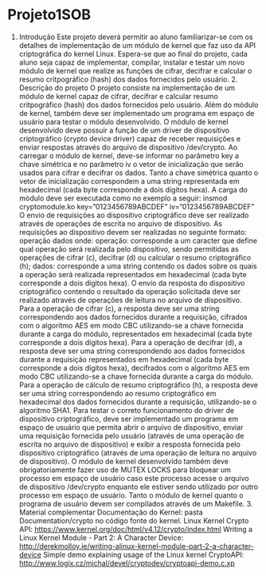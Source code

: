 # Projeto1SOB
1. Introdução Este projeto deverá permitir ao aluno familiarizar-se com os detalhes de implementação de um módulo de kernel que faz uso da API criptográfica do kernel Linux. Espera-se que ao final do projeto, cada aluno seja capaz de implementar, compilar, instalar e testar um novo módulo de kernel que realize as funções de cifrar, decifrar e calcular o resumo critpográfico (hash) dos dados fornecidos pelo usuário. 2. Descrição do projeto O projeto consiste na implementação de um módulo de kernel capaz de cifrar, decifrar e calcular resumo critpográfico (hash) dos dados fornecidos pelo usuário. Além do módulo de kernel, também deve ser implementado um programa em espaço de usuário para testar o módulo desenvolvido. O módulo de kernel desenvolvido deve possuir a função de um driver de dispositivo criptográfico (crypto device driver) capaz de receber requisições e enviar respostas através do arquivo de dispositivo /dev/crypto. Ao carregar o módulo de kernel, deve-se informar no parâmetro key a chave simétrica e no parâmetro iv o vetor de inicialização que serão usados para cifrar e decifrar os dados. Tanto a chave simétrica quanto o vetor de inicialização correspondem a uma string representada em hexadecimal (cada byte corresponde a dois dígitos hexa). A carga do módulo deve ser executada como no exemplo a seguir: insmod cryptomodule.ko key=”0123456789ABCDEF” iv=”0123456789ABCDEF” O envio de requisições ao dispositivo criptográfico deve ser realizado através de operações de escrita no arquivo de dispositivo. As requisições ao dispositivo devem ser realizadas no seguinte formato: operação dados onde: operação: corresponde a um caracter que define qual operação será realizada pelo dispositivo, sendo permitidas as operações de cifrar (c), decifrar (d) ou calcular o resumo criptográfico (h); dados: corresponde a uma string contendo os dados sobre os quais a operação será realizada representados em hexadecimal (cada byte corresponde a dois dígitos hexa). O envio da resposta do dispositivo criptográfico contendo o resultado da operação solicitada deve ser realizado através de operações de leitura no arquivo de dispositivo. Para a operação de cifrar (c), a resposta deve ser uma string correspondendo aos dados fornecidos durante a requisição, cifrados com o algoritmo AES em modo CBC utilizando-se a chave fornecida durante a carga do módulo, representados em hexadecimal (cada byte corresponde a dois dígitos hexa). Para a operação de decifrar (d), a resposta deve ser uma string correspondendo aos dados fornecidos durante a requisição representados em hexadecimal (cada byte corresponde a dois dígitos hexa), decifrados com o algoritmo AES em modo CBC utilizando-se a chave fornecida durante a carga do módulo. Para a operação de cálculo de resumo criptográfico (h), a resposta deve ser uma string correspondendo ao resumo criptográfico em hexadecimal dos dados fornecidos durante a requisição, utilizando-se o algoritmo SHA1. Para testar o correto funcionamento do driver de dispositivo criptográfico, deve ser implementado um programa em espaço de usuário que permita abrir o arquivo de dispositivo, enviar uma requisição fornecida pelo usuário (através de uma operação de escrita no arquivo de dispositivo) e exibir a resposta fornecida pelo dispositivo criptográfico (através de uma operação de leitura no arquivo de dispositivo). O módulo de kernel desenvolvido também deve obrigatoriamente fazer uso de MUTEX LOCKS para bloquear um processo em espaço de usuário caso este processo acesse o arquivo de dispositivo /dev/crypto enquanto ele estiver sendo utilizado por outro processo em espaço de usuário. Tanto o módulo de kernel quanto o programa de usuário devem ser compilados através de um Makefile. 3. Material complementar Documentação do Kernel: pasta Documentation/crypto no código fonte do kernel. Linux Kernel Crypto API: https://www.kernel.org/doc/html/v4.12/crypto/index.html Writing a Linux Kernel Module - Part 2: A Character Device: http://derekmolloy.ie/writing-alinux-kernel-module-part-2-a-character-device Simple demo explaining usage of the Linux kernel CryptoAPI: http://www.logix.cz/michal/devel/cryptodev/cryptoapi-demo.c.xp
